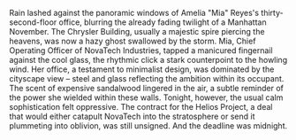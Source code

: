 Rain lashed against the panoramic windows of Amelia "Mia" Reyes's thirty-second-floor office, blurring the already fading twilight of a Manhattan November.  The Chrysler Building, usually a majestic spire piercing the heavens, was now a hazy ghost swallowed by the storm. Mia, Chief Operating Officer of NovaTech Industries, tapped a manicured fingernail against the cool glass, the rhythmic click a stark counterpoint to the howling wind.  Her office, a testament to minimalist design, was dominated by the cityscape view – steel and glass reflecting the ambition within its occupant.  The scent of expensive sandalwood lingered in the air, a subtle reminder of the power she wielded within these walls. Tonight, however, the usual calm sophistication felt oppressive.  The contract for the Helios Project, a deal that would either catapult NovaTech into the stratosphere or send it plummeting into oblivion, was still unsigned.  And the deadline was midnight.
